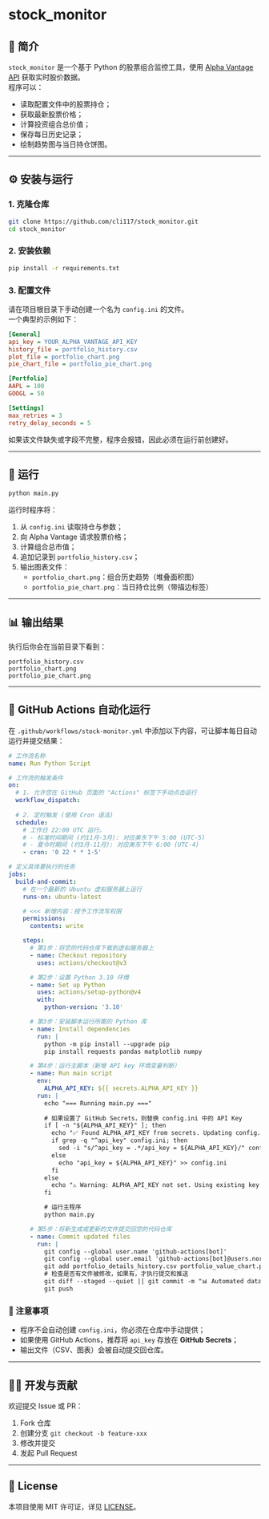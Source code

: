 # stock_monitor

## 📘 简介
`stock_monitor` 是一个基于 Python 的股票组合监控工具，使用 [Alpha Vantage API](https://www.alphavantage.co/) 获取实时股价数据。  
程序可以：
- 读取配置文件中的股票持仓；
- 获取最新股票价格；
- 计算投资组合总价值；
- 保存每日历史记录；
- 绘制趋势图与当日持仓饼图。

---

## ⚙️ 安装与运行

### 1. 克隆仓库
```bash
git clone https://github.com/cli117/stock_monitor.git
cd stock_monitor
```

### 2. 安装依赖
```bash
pip install -r requirements.txt
```

### 3. 配置文件
请在项目根目录下手动创建一个名为 `config.ini` 的文件。  
一个典型的示例如下：

```ini
[General]
api_key = YOUR_ALPHA_VANTAGE_API_KEY
history_file = portfolio_history.csv
plot_file = portfolio_chart.png
pie_chart_file = portfolio_pie_chart.png

[Portfolio]
AAPL = 100
GOOGL = 50

[Settings]
max_retries = 3
retry_delay_seconds = 5
```

如果该文件缺失或字段不完整，程序会报错，因此必须在运行前创建好。

---

## 🚀 运行

```bash
python main.py
```

运行时程序将：
1. 从 `config.ini` 读取持仓与参数；
2. 向 Alpha Vantage 请求股票价格；
3. 计算组合总市值；
4. 追加记录到 `portfolio_history.csv`；
5. 输出图表文件：
   - `portfolio_chart.png`：组合历史趋势（堆叠面积图）  
   - `portfolio_pie_chart.png`：当日持仓比例（带描边标签）

---

## 📊 输出结果

执行后你会在当前目录下看到：
```
portfolio_history.csv
portfolio_chart.png
portfolio_pie_chart.png
```

---

## 🤖 GitHub Actions 自动化运行

在 `.github/workflows/stock-monitor.yml` 中添加以下内容，可让脚本每日自动运行并提交结果：

```yaml
# 工作流名称
name: Run Python Script

# 工作流的触发条件
on:
  # 1. 允许您在 GitHub 页面的 "Actions" 标签下手动点击运行
  workflow_dispatch:
  
  # 2. 定时触发 (使用 Cron 语法)
  schedule:
    # 工作日 22:00 UTC 运行。
    # - 标准时间期间 (约11月-3月): 对应美东下午 5:00 (UTC-5)
    # - 夏令时期间 (约3月-11月): 对应美东下午 6:00 (UTC-4)
    - cron: '0 22 * * 1-5'

# 定义具体要执行的任务
jobs:
  build-and-commit:
    # 在一个最新的 Ubuntu 虚拟服务器上运行
    runs-on: ubuntu-latest

    # <<< 新增内容：授予工作流写权限
    permissions:
      contents: write

    steps:
      # 第1步：将您的代码仓库下载到虚拟服务器上
      - name: Checkout repository
        uses: actions/checkout@v3

      # 第2步：设置 Python 3.10 环境
      - name: Set up Python
        uses: actions/setup-python@v4
        with:
          python-version: '3.10'

      # 第3步：安装脚本运行所需的 Python 库
      - name: Install dependencies
        run: |
          python -m pip install --upgrade pip
          pip install requests pandas matplotlib numpy

      # 第4步：运行主脚本（新增 API key 环境变量判断）
      - name: Run main script
        env:
          ALPHA_API_KEY: ${{ secrets.ALPHA_API_KEY }}
        run: |
          echo "=== Running main.py ==="
          
          # 如果设置了 GitHub Secrets，则替换 config.ini 中的 API Key
          if [ -n "${ALPHA_API_KEY}" ]; then
            echo "✅ Found ALPHA_API_KEY from secrets. Updating config.ini..."
            if grep -q "^api_key" config.ini; then
              sed -i "s/^api_key = .*/api_key = ${ALPHA_API_KEY}/" config.ini
            else
              echo "api_key = ${ALPHA_API_KEY}" >> config.ini
            fi
          else
            echo "⚠️ Warning: ALPHA_API_KEY not set. Using existing key in config.ini."
          fi

          # 运行主程序
          python main.py

      # 第5步：将新生成或更新的文件提交回您的代码仓库
      - name: Commit updated files
        run: |
          git config --global user.name 'github-actions[bot]'
          git config --global user.email 'github-actions[bot]@users.noreply.github.com'
          git add portfolio_details_history.csv portfolio_value_chart.png portfolio_pie_chart.png
          # 检查是否有文件被修改，如果有，才执行提交和推送
          git diff --staged --quiet || git commit -m "📊 Automated data and chart update"
          git push
```

### 📌 注意事项
- 程序不会自动创建 `config.ini`，你必须在仓库中手动提供；
- 如果使用 GitHub Actions，推荐将 `api_key` 存放在 **GitHub Secrets**；
- 输出文件（CSV、图表）会被自动提交回仓库。

---

## 🧑‍💻 开发与贡献

欢迎提交 Issue 或 PR：
1. Fork 仓库  
2. 创建分支 `git checkout -b feature-xxx`  
3. 修改并提交  
4. 发起 Pull Request  

---

## 📄 License
本项目使用 MIT 许可证，详见 [LICENSE](LICENSE)。
